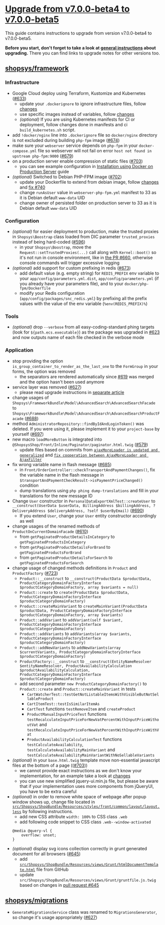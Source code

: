 # [Upgrade from v7.0.0-beta4 to v7.0.0-beta5](https://github.com/shopsys/shopsys/compare/v7.0.0-beta4...v7.0.0-beta5)

This guide contains instructions to upgrade from version v7.0.0-beta4 to v7.0.0-beta5.

**Before you start, don't forget to take a look at [general instructions](/UPGRADE.md) about upgrading.**
There you can find links to upgrade notes for other versions too.

## [shopsys/framework]
### Infrastructure
- Google Cloud deploy using Terraform, Kustomize and Kubernetes ([#633](https://github.com/shopsys/shopsys/pull/633))
    - update your `.dockerignore` to ignore infrastructure files, follow [changes](https://github.com/shopsys/project-base/commit/5b861e1b065f79b9d415166af3cc78b5e4414334)
    - use specific images instead of variables, follow [changes](https://github.com/shopsys/project-base/commit/4a81b78ead6ba181059fc7448c659bd12b7d8d75)
    - *(optional)* If you are using Kubernetes manifests for CI or deployment, follow changes done in manifests and ci `build_kubernetes.sh` script.
- add `!docker/nginx` line into `.dockerignore` file so `docker/nginx` directory is not excluded during building `php-fpm` image ([#674](https://github.com/shopsys/shopsys/pull/674))
- make sure your `webserver` service depends on `php-fpm` in your `docker-compose.yml` file so webserver will not fail on error `host not found in upstream php-fpm:9000` ([#679](https://github.com/shopsys/shopsys/pull/679))
- on a production server enable compression of static files ([#703](https://github.com/shopsys/shopsys/pull/703))
    - you can see example configuration in [Installation using Docker on Production Server](/docs/installation/installation-using-docker-on-production-server.md) guide
- *(optional)* Switched to Debian PHP-FPM image ([#702](https://github.com/shopsys/shopsys/pull/702))
    - update your Dockerfile to extend from debian image, follow [changes](https://github.com/shopsys/project-base/commit/023d6f20f3d041dce09d381522bd6c438ed9fa59) and [fix #740](https://github.com/shopsys/shopsys/pull/740/files)
    - change `runAsUser` value in `webserver-php-fpm.yml` manifest to 33 as it is Debian default `www-data` UID
    - change owner of persisted folder on production server to 33 as it is Debian default `www-data` UID

### Configuration
- *(optional)* for easier deployment to production, make the trusted proxies in `Shopsys\Boostrap` class loaded from DIC parameter `trusted_proxies` instead of being hard-coded ([#596](https://github.com/shopsys/shopsys/pull/596))
    - in your `Shopsys\Boostrap`, move the `Request::setTrustedProxies(...)` call along with `Kernel::boot()` so it's not run in console environment, like in [the PR #660](https://github.com/shopsys/shopsys/pull/660/files), otherwise console commands will trigger excessive logging
- *(optional)* add support for custom prefixing in redis ([#673](https://github.com/shopsys/shopsys/pull/673))
    - add default value (e.g. empty string) for `REDIS_PREFIX` env variable to your `app/config/parameters.yml.dist`, `app/config/parameters.yml` (if you already have your parameters file), and to your `docker/php-fpm/Dockerfile`
    - modify your Redis configuration (`app/config/packages/snc_redis.yml`) by prefixing all the prefix values with the value of the env variable (`%env(REDIS_PREFIX)%`)

### Tools
- *(optional)* drop `--verbose` from all easy-coding-standard phing targets (look for `${path.ecs.executable}`) as the package was upgraded in [#623](https://github.com/shopsys/shopsys/pull/623/) and now outputs name of each file checked in the verbose mode

### Application
- stop providing the option `is_group_container_to_render_as_the_last_one` to the `FormGroup` in your forms, the option was removed
    - the separators are rendered automatically since [#619](https://github.com/shopsys/shopsys/pull/619) was merged and the option hasn't been used anymore
- service layer was removed ([#627](https://github.com/shopsys/shopsys/pull/627))
    - please read upgrade instructions in [separate article](./services-removal.md)
- change usages of `Shopsys\FrameworkBundle\Model\AdvancedSearch\AdvancedSearchFacade` to `Shopsys\FrameworkBundle\Model\AdvancedSearch\AdvancedSearchProductFacade` ([#688](https://github.com/shopsys/shopsys/pull/688))
- method `AdministratorRepository::findByIdAndLoginToken()` was deleted. If you were using it, please implement it to your `project-base` by yourself ([#697](https://github.com/shopsys/shopsys/pull/697))
- new macro `loadMoreButton` is integrated into `@ShopsysShop/Front/Inline/Paginator/paginator.html.twig` ([#579](https://github.com/shopsys/shopsys/pull/579))
    - update files based on commits from [`ajaxMoreLoader is updated and generalized`](https://github.com/shopsys/shopsys/pull/579/files) and [`fix cooperation between AjaxMoreLoader and AjaxFilter`](https://github.com/shopsys/shopsys/pull/752/files)
- fix wrong variable name in flash message ([#685](https://github.com/shopsys/shopsys/pull/685))
    - in `Front/OrderController::checkTransportAndPaymentChanges()`, fix the variable name in the flash message in `$transportAndPaymentCheckResult->isPaymentPriceChanged()` condition
    - dump translations using `php phing dump-translations` and fill in your translations for the new message ID
- Change `User` constructor in `PersonalDataExportXmlTest::createUser` to `__construct(UserData $userData, BillingAddress $billingAddress, ?DeliveryAddress $deliveryAddress, ?self $userByEmail)` ([#690](https://github.com/shopsys/shopsys/pull/690))
    - If you extend `User`, change your `User` entity constructor accordingly as well
- change usages of the renamed methods of `ProductOnCurrentDomainFacade` ([#610](https://github.com/shopsys/shopsys/pull/610))
    - from `getPaginatedProductDetailsInCategory` to `getPaginatedProductsInCategory`
    - from `getPaginatedProductDetailsForBrand` to `getPaginatedProductsForBrand`
    - from `getPaginatedProductDetailsForSearch` to `getPaginatedProductsForSearch`
- change usage of changed methods definitions in `Product` and `ProductFactory` ([#723](https://github.com/shopsys/shopsys/pull/723))
    - `Product::__construct` to `__construct(ProductData $productData, ProductCategoryDomainFactoryInterface $productCategoryDomainFactory, array $variants = null)`
    - `Product::create` to `create(ProductData $productData, ProductCategoryDomainFactoryInterface $productCategoryDomainFactory)`
    - `Product::createMainVariant` to `createMainVariant(ProductData $productData, ProductCategoryDomainFactoryInterface $productCategoryDomainFactory, array $variants)`
    - `Product::addVariant` to `addVariant(self $variant, ProductCategoryDomainFactoryInterface $productCategoryDomainFactory)`
    - `Product::addVariants` to `addVariants(array $variants, ProductCategoryDomainFactoryInterface $productCategoryDomainFactory)`
    - `Product::addNewVariants` to `addNewVariants(array $currentVariants, ProductCategoryDomainFactoryInterface $productCategoryDomainFactory)`
    - `ProductFactory::__construct` to `__construct(EntityNameResolver $entityNameResolver, ProductAvailabilityCalculation $productAvailabilityCalculation, ProductCategoryDomainFactoryInterface $productCategoryDomainFactory)`
    - add second parameter `new ProductCategoryDomainFactory()` to `Product::create` and `Product::createMainVariant` in tests
        - `CartWatcherTest::testGetNotListableItemsWithVisibleButNotSellableProduct`
        - `CartItemTest::testIsSimilarItemAs`
        - `CartTest` functions `testRemoveItem` and `createProduct`
        - `ProductManualInputPriceTest` functions `testRecalculateInputPriceForNewVatPercentWithInputPriceWithoutVat` and `testRecalculateInputPriceForNewVatPercentWithInputPriceWithVat`
        - `ProductAvailabilityCalculationTest` functions `testCalculateAvailability`, `testCalculateAvailabilityMainVariant` and `testCalculateAvailabilityMainVariantWithNoSellableVariants`
- *(optional)* in your `base.html.twig` template move non-essential javascript files at the bottom of a page (([#703](https://github.com/shopsys/shopsys/pull/703)))
    - we cannot provide exact instructions as we don't know your implementation, for an example take a look at [changes](https://github.com/shopsys/shopsys/pull/703/files#diff-4c948fb55a9ceba2f3070e572ac506f3)
    - you can use new simplified jquery-ui.min.js file, but please be aware that if your implementation uses more components from jQueryUI, you have to be extra careful
- *(optional)* in order to remove white space of webpage after popup window shows up, change file located in [`src/Shopsys/ShopBundle/Resources/styles/front/common/layout/layout.less`](https://github.com/shopsys/shopsys/pull/710/files#diff-b6f30401eed85fcb59b3b1761855493b) by following instructions.
    - add new CSS attribute `width: 100%` to CSS class `.web`
    - add following code snippet to CSS class `.web--window-activated`
    ```
    @media @query-vl {
        overflow: unset;
    }
    ```
- *(optional)* display svg icons collection correctly in grunt generated document for all browsers ([#645](https://github.com/shopsys/shopsys/pull/645))
    - add [`src/Shopsys/ShopBundle/Resources/views/Grunt/htmlDocumentTemplate.html`](https://github.com/shopsys/shopsys/pull/645/files#diff-2fa69709c5ba35cd2ad6c5de640d56f9) file from GitHub
    - update `src/Shopsys/ShopBundle/Resources/views/Grunt/gruntfile.js.twig` based on changes in [pull request #645](https://github.com/shopsys/shopsys/pull/645/files#diff-ff210e4f423be8bd6c88818d2bb2a8cd)

## [shopsys/migrations]
- `GenerateMigrationsService` class was renamed to `MigrationsGenerator`, so change it's usage appropriately ([#627](https://github.com/shopsys/shopsys/pull/627))

[shopsys/shopsys]: https://github.com/shopsys/shopsys
[shopsys/project-base]: https://github.com/shopsys/project-base
[shopsys/framework]: https://github.com/shopsys/framework
[shopsys/product-feed-zbozi]: https://github.com/shopsys/product-feed-zbozi
[shopsys/product-feed-google]: https://github.com/shopsys/product-feed-google
[shopsys/product-feed-heureka]: https://github.com/shopsys/product-feed-heureka
[shopsys/product-feed-heureka-delivery]: https://github.com/shopsys/product-feed-heureka-delivery
[shopsys/product-feed-interface]: https://github.com/shopsys/product-feed-interface
[shopsys/plugin-interface]: https://github.com/shopsys/plugin-interface
[shopsys/coding-standards]: https://github.com/shopsys/coding-standards
[shopsys/http-smoke-testing]: https://github.com/shopsys/http-smoke-testing
[shopsys/form-types-bundle]: https://github.com/shopsys/form-types-bundle
[shopsys/migrations]: https://github.com/shopsys/migrations
[shopsys/monorepo-tools]: https://github.com/shopsys/monorepo-tools
[shopsys/microservice-product-search]: https://github.com/shopsys/microservice-product-search
[shopsys/microservice-product-search-export]: https://github.com/shopsys/microservice-product-search-export
